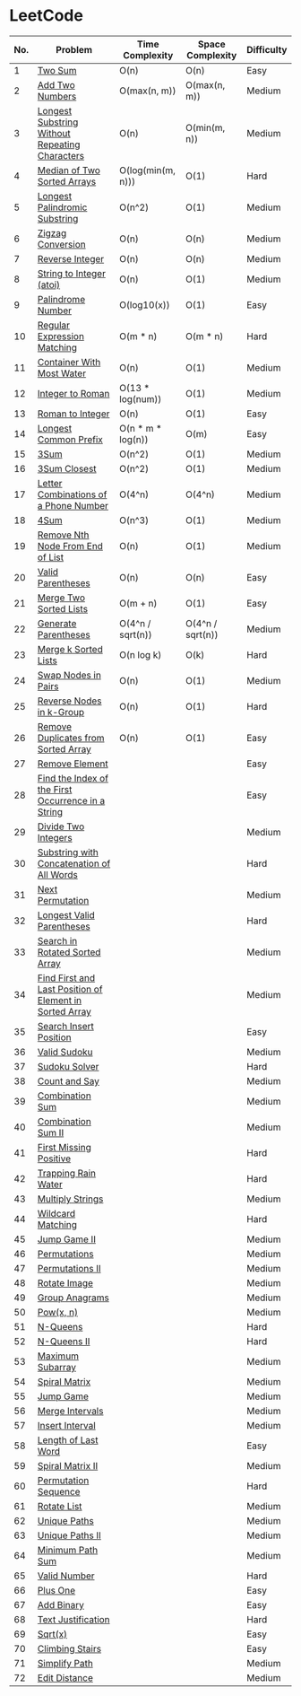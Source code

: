 # LeetCode

|No.|Problem                                                                                                                                                   |Time Complexity                             |Space Complexity                           |Difficulty |
|---|----------------------------------------------------------------------------------------------------------------------------------------------------------|--------------------------------------------|-------------------------------------------|-----------|
|1  |[Two Sum](src/two-sum)                                                                                    |O(n)                                        |O(n)                                       |Easy       |
|2  |[Add Two Numbers](src/add-two-numbers)                                                                    |O(max(n, m))                                |O(max(n, m))                               |Medium     |
|3  |[Longest Substring Without Repeating Characters](src/longest-substring-without-repeating-characters)      |O(n)                                        |O(min(m, n))                               |Medium     |
|4  |[Median of Two Sorted Arrays](src/median-of-two-sorted-arrays)                                            |O(log(min(m, n)))                           |O(1)                                       |Hard       |
|5  |[Longest Palindromic Substring](src/longest-palindromic-substring)                                        |O(n^2)                                      |O(1)                                       |Medium     |
|6  |[Zigzag Conversion](src/zigzag-conversion)                                                                |O(n)                                        |O(n)                                       |Medium     |
|7  |[Reverse Integer](src/reverse-integer)                                                                    |O(n)                                        |O(n)                                       |Medium     |
|8  |[String to Integer (atoi)](src/string-to-integer-atoi)                                                    |O(n)                                        |O(1)                                       |Medium     |
|9  |[Palindrome Number](src/palindrome-number)                                                                |O(log10(x))                                 |O(1)                                       |Easy       |
|10 |[Regular Expression Matching](src/regular-expression-matching)                                            |O(m * n)                                    |O(m * n)                                   |Hard       |
|11 |[Container With Most Water](src/container-with-most-water)                                                |O(n)                                        |O(1)                                       |Medium     |
|12 |[Integer to Roman](src/integer-to-roman)                                                                  |O(13 * log(num))                            |O(1)                                       |Medium     |
|13 |[Roman to Integer](src/roman-to-integer)                                                                  |O(n)                                        |O(1)                                       |Easy       |
|14 |[Longest Common Prefix](src/longest-common-prefix)                                                        |O(n * m * log(n))                           |O(m)                                       |Easy       |
|15 |[3Sum](src/3sum)                                                                                          |O(n^2)                                      |O(1)                                       |Medium     |
|16 |[3Sum Closest](src/3sum-closest)                                                                          |O(n^2)                                      |O(1)                                       |Medium     |
|17 |[Letter Combinations of a Phone Number](src/letter-combinations-of-a-phone-number)                        |O(4^n)                                      |O(4^n)                                     |Medium     |
|18 |[4Sum](src/4sum)                                                                                          |O(n^3)                                      |O(1)                                       |Medium     |
|19 |[Remove Nth Node From End of List](src/remove-nth-node-from-end-of-list)                                  |O(n)                                        |O(1)                                       |Medium     |
|20 |[Valid Parentheses](src/valid-parentheses)                                                                |O(n)                                        |O(n)                                       |Easy       |
|21 |[Merge Two Sorted Lists](src/merge-two-sorted-lists)                                                      |O(m + n)                                    |O(1)                                       |Easy       |
|22 |[Generate Parentheses](src/generate-parentheses)                                                          |O(4^n / sqrt(n))                            |O(4^n / sqrt(n))                           |Medium     |
|23 |[Merge k Sorted Lists](src/merge-k-sorted-lists)                                                          |O(n log k)                                  |O(k)                                       |Hard       |
|24 |[Swap Nodes in Pairs](src/swap-nodes-in-pairs)                                                            |O(n)                                        |O(1)                                       |Medium     |
|25 |[Reverse Nodes in k-Group](src/reverse-nodes-in-k-group)                                                  |O(n)                                        |O(1)                                       |Hard       |
|26 |[Remove Duplicates from Sorted Array](src/remove-duplicates-from-sorted-array)                            |O(n)                                        |O(1)                                       |Easy       |
|27 |[Remove Element](src/remove-element)                            |                                        |                                       |Easy       |
|28 |[Find the Index of the First Occurrence in a String](src/find-the-index-of-the-first-occurrence-in-a-string)                            |                                        |                                       |Easy       |
|29 |[Divide Two Integers](src/divide-two-integers)                            |                                        |                                       |Medium       |
|30 |[Substring with Concatenation of All Words](src/substring-with-concatenation-of-all-words)                            |                                        |                                       |Hard       |
|31 |[Next Permutation](src/next-permutation)                            |                                        |                                       |Medium       |
|32 |[Longest Valid Parentheses](src/longest-valid-parentheses)                            |                                        |                                       |Hard       |
|33 |[Search in Rotated Sorted Array](src/search-in-rotated-sorted-array)                            |                                        |                                       |Medium       |
|34 |[Find First and Last Position of Element in Sorted Array](src/find-first-and-last-position-of-element-in-sorted-array)                            |                                        |                                       |Medium       |
|35 |[Search Insert Position](src/search-insert-position)                            |                                        |                                       |Easy       |
|36 |[Valid Sudoku](src/valid-sudoku)                            |                                        |                                       |Medium       |
|37 |[Sudoku Solver](src/sudoku-solver)                            |                                        |                                       |Hard       |
|38 |[Count and Say](src/count-and-say)                            |                                        |                                       |Medium       |
|39 |[Combination Sum](src/combination-sum)                            |                                        |                                       |Medium       |
|40 |[Combination Sum II](src/combination-sum-ii)                            |                                        |                                       |Medium       |
|41 |[First Missing Positive](src/first-missing-positive)                            |                                        |                                       |Hard       |
|42 |[Trapping Rain Water](src/trapping-rain-water)                            |                                        |                                       |Hard       |
|43 |[Multiply Strings](src/multiply-strings)                            |                                        |                                       |Medium       |
|44 |[Wildcard Matching](src/wildcard-matching)                            |                                        |                                       |Hard       |
|45 |[Jump Game II](src/jump-game-ii)                            |                                        |                                       |Medium       |
|46 |[Permutations](src/permutations-i)                            |                                        |                                       |Medium       |
|47 |[Permutations II](src/permutations-ii)                            |                                        |                                       |Medium       |
|48 |[Rotate Image](src/rotate-image)                            |                                        |                                       |Medium       |
|49 |[Group Anagrams](src/group-anagrams)                            |                                        |                                       |Medium       |
|50 |[Pow(x, n)](src/powx-n)                            |                                        |                                       |Medium       |
|51 |[N-Queens](src/n-queens)                            |                                        |                                       |Hard       |
|52 |[N-Queens II](src/n-queens-ii)                            |                                        |                                       |Hard       |
|53 |[Maximum Subarray](src/maximum-subarray)                            |                                        |                                       |Medium       |
|54 |[Spiral Matrix](src/spiral-matrix)                            |                                        |                                       |Medium       |
|55 |[Jump Game](src/jump-game)                            |                                        |                                       |Medium       |
|56 |[Merge Intervals](src/merge-intervals)                            |                                        |                                       |Medium       |
|57 |[Insert Interval](src/insert-interval)                            |                                        |                                       |Medium       |
|58 |[Length of Last Word](src/length-of-last-word)                            |                                        |                                       |Easy       |
|59 |[Spiral Matrix II](src/spiral-matrix-ii)                            |                                        |                                       |Medium       |
|60 |[Permutation Sequence](src/permutation-sequence)                            |                                        |                                       |Hard       |
|61 |[Rotate List](src/rotate-list)                            |                                        |                                       |Medium       |
|62 |[Unique Paths](src/unique-paths)                            |                                        |                                       |Medium       |
|63 |[Unique Paths II](src/unique-paths-ii)                            |                                        |                                       |Medium       |
|64 |[Minimum Path Sum](src/minimum-path-sum)                            |                                        |                                       |Medium       |
|65 |[Valid Number](src/valid-number)                            |                                        |                                       |Hard       |
|66 |[Plus One](src/plus-one)                            |                                        |                                       |Easy       |
|67 |[Add Binary](src/add-binary)                            |                                        |                                       |Easy       |
|68 |[Text Justification](src/text-justification)                            |                                        |                                       |Hard       |
|69 |[Sqrt(x)](src/sqrtx)                            |                                        |                                       |Easy       |
|70 |[Climbing Stairs](src/climbing-stairs)                            |                                        |                                       |Easy       |
|71 |[Simplify Path](src/simplify-path)                            |                                        |                                       |Medium       |
|72 |[Edit Distance](src/edit-distance)                            |                                        |                                       |Medium       |

